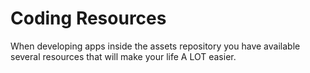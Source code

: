 # Coding Resources

When developing apps inside the assets repository you have available several resources that will make your life A LOT easier. 
<!--stackedit_data:
eyJoaXN0b3J5IjpbODMzMDM4NDM1XX0=
-->
